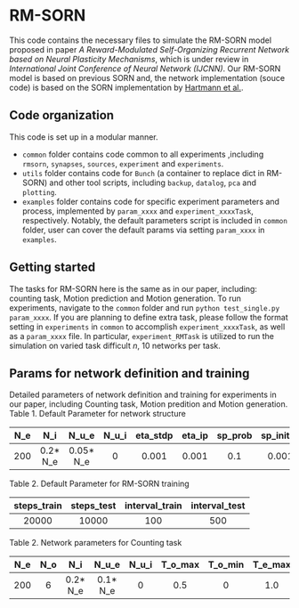 # RM-SORN
This code contains the necessary files to simulate the RM-SORN model proposed in paper *A Reward-Modulated Self-Organizing Recurrent
Network based on Neural Plasticity Mechanisms*, which is under review in *International Joint Conference of Neural Network (IJCNN)*.
Our RM-SORN model is based on previous SORN and, the network implementation (souce code) is based on the SORN implementation by [Hartmann et al.](https://github.com/chrhartm/SORN).
## Code organization
This code is set up in a modular manner.
* `common` folder contains code common to all experiments ,including `rmsorn`, `synapses`, `sources`, `experiment` and `experiments`.
* `utils` folder contains code for `Bunch` (a container to replace dict in RM-SORN) and other tool scripts, including `backup`, `datalog`, `pca` and `plotting`.
* `examples` folder contains code for specific experiment parameters and process, implemented by `param_xxxx` and `experiment_xxxxTask`, respectively.
Notably, the default parameters script is included in `common` folder, user can cover the default params via setting `param_xxxx` in `examples`. 
## Getting started
The tasks for RM-SORN here is the same as in our paper, including: counting task, Motion prediction and Motion generation.
To run experiments, navigate to the `common` folder and run `python test_single.py param_xxxx`.
If you are planning to define extra task, please follow the  format setting in `experiments` in `common` to accomplish `experiment_xxxxTask`, as well as a `param_xxxx` file.
In particular, `experiment_RMTask` is utilized to run the simulation on varied task difficult $n$, 10 networks per task.
## Params for network definition and training
Detailed parameters of network definition and training for experiments in our paper, including Counting task, Motion predition and Motion generation.
Table 1. Default Parameter for network structure

| N_e | N_i | N_u_e | N_u_i | eta_stdp | eta_ip | sp_prob | sp_initial | noise_sig | T_e_max | T_e_min | T_i_max | T_i_min |
| :-: | :-: | :-: | :-: | :-: | :-: | :-: | :-: | :-: | :-: | :-: | :-: | :-: |
| 200 | 0.2* N_e | 0.05* N_e | 0 | 0.001 | 0.001 | 0.1 | 0.001 | 0 | 1.0 | 0 | 0.5 | 0 |

Table 2. Default Parameter for RM-SORN training

| steps_train | steps_test | interval_train | interval_test |
| :-: | :-: | :-: | :-: |
| 20000 | 10000 | 100 | 500 |

Table 2. Network parameters for Counting task

| N_e | N_o | N_i | N_u_e | N_u_i | T_o_max | T_o_min | T_e_max | T_e_min | T_i_max | T_i_min | eta_ip_e | eta_ip_o | h_ip_e | h_ip_o | punishment | recurrent_reward | window_size |
| :-: | :-: | :-: | :-: | :-: | :-: | :-: | :-: | :-: | :-: | :-: | :-: | :-: | :-: | :-: | :-: | :-: | :-: |
| 200 | 6 | 0.2* N_e | 0.1* N_e | 0 | 0.5 | 0 | 1.0 | 0 | 1.0 | 0 | 0.001 | 0.005 | 0.1 | [0.05,0.4,0.05,0.05,0.4,0.05] | True | False | 0|
